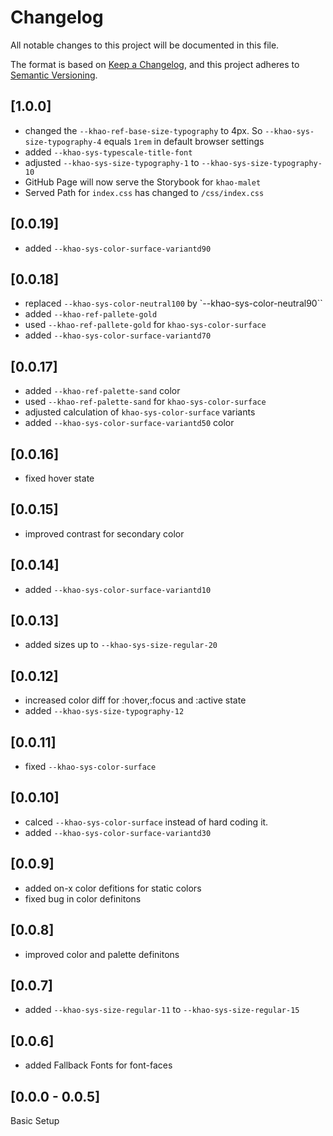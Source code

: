 # Changelog

All notable changes to this project will be documented in this file.

The format is based on [Keep a Changelog](https://keepachangelog.com/en/1.0.0/), and this project adheres to
[Semantic Versioning](https://semver.org/spec/v2.0.0.html).

## [1.0.0]

- changed the `--khao-ref-base-size-typography` to 4px. So `--khao-sys-size-typography-4` equals `1rem` in default browser settings
- added `--khao-sys-typescale-title-font`
- adjusted `--khao-sys-size-typography-1` to `--khao-sys-size-typography-10`
- GitHub Page will now serve the Storybook for `khao-malet`
- Served Path for `index.css` has changed to `/css/index.css`

## [0.0.19]

- added `--khao-sys-color-surface-variantd90`

## [0.0.18]

- replaced `--khao-sys-color-neutral100` by `--khao-sys-color-neutral90``
- added `--khao-ref-pallete-gold`
- used `--khao-ref-pallete-gold` for `khao-sys-color-surface`
- added `--khao-sys-color-surface-variantd70`

## [0.0.17]

- added `--khao-ref-palette-sand` color
- used `--khao-ref-palette-sand` for `khao-sys-color-surface`
- adjusted calculation of `khao-sys-color-surface` variants
- added `--khao-sys-color-surface-variantd50` color

## [0.0.16]

- fixed hover state

## [0.0.15]

- improved contrast for secondary color

## [0.0.14]

- added `--khao-sys-color-surface-variantd10`

## [0.0.13]

- added sizes up to `--khao-sys-size-regular-20`

## [0.0.12]

- increased color diff for :hover,:focus and :active state
- added `--khao-sys-size-typography-12`

## [0.0.11]

- fixed `--khao-sys-color-surface`

## [0.0.10]

- calced `--khao-sys-color-surface` instead of hard coding it.
- added `--khao-sys-color-surface-variantd30`

## [0.0.9]

- added on-x color defitions for static colors
- fixed bug in color definitons

## [0.0.8]

- improved color and palette definitons

## [0.0.7]

- added `--khao-sys-size-regular-11` to `--khao-sys-size-regular-15`

## [0.0.6]

- added Fallback Fonts for font-faces

## [0.0.0 - 0.0.5]

Basic Setup
